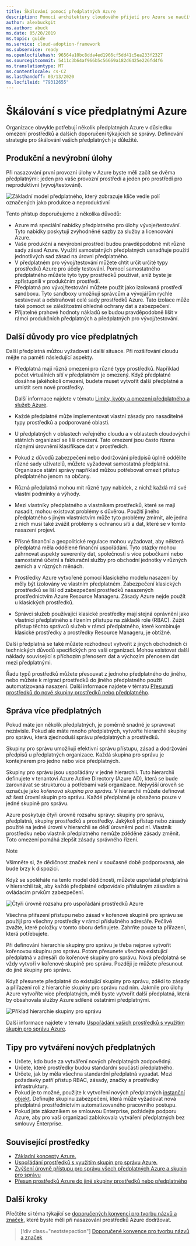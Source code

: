 ```yaml
---
title: Škálování pomocí předplatných Azure
description: Pomocí architektury cloudového přijetí pro Azure se naučíte vyvíjet strategii pro škálování s více předplatnými Azure.
author: alexbuckgit
ms.author: abuck
ms.date: 05/20/2019
ms.topic: guide
ms.service: cloud-adoption-framework
ms.subservice: ready
ms.openlocfilehash: 96564a10bc8dda4ed1966cf5dd41c5ea233f2327
ms.sourcegitcommit: 5411c3b64af966b5c56669a182d6425e226fd4f6
ms.translationtype: MT
ms.contentlocale: cs-CZ
ms.lasthandoff: 03/13/2020
ms.locfileid: "79312655"
---
```

# <a name="scale-with-multiple-azure-subscriptions"></a>Škálování s více předplatnými Azure

Organizace obvykle potřebují několik předplatných Azure v důsledku omezení prostředků a dalších doporučení týkajících se správy. Definování strategie pro škálování vašich předplatných je důležité.

## <a name="production-and-nonproduction-workloads"></a>Produkční a nevýrobní úlohy

Při nasazování první provozní úlohy v Azure byste měli začít se dvěma předplatnými: jeden pro vaše provozní prostředí a jeden pro prostředí pro neproduktivní (vývoj/testování).

![Základní model předplatného, který zobrazuje klíče vedle polí označených jako produkce a neproduktivní](../../_images/ready/basic-subscription-model.png)

Tento přístup doporučujeme z několika důvodů:

- Azure má speciální nabídky předplatného pro úlohy vývoje/testování. Tyto nabídky poskytují zvýhodněné sazby za služby a licencování Azure.
- Vaše produkční a nevýrobní prostředí budou pravděpodobně mít různé sady zásad Azure. Využití samostatných předplatných usnadňuje použití jednotlivých sad zásad na úrovni předplatného.
- V předplatném pro vývoj/testování můžete chtít určit určité typy prostředků Azure pro účely testování. Pomocí samostatného předplatného můžete tyto typy prostředků používat, aniž byste je zpřístupnili v produkčním prostředí.
- Předplatná pro vývoj/testování můžete použít jako izolovaná prostředí sandboxu. Tyto sandboxy umožňují správcům a vývojářům rychle sestavovat a odstraňovat celé sady prostředků Azure. Tato izolace může také pomoct se záležitostmi ohledně ochrany dat a zabezpečení.
- Přijatelné prahové hodnoty nákladů se budou pravděpodobně lišit v rámci produkčních předplatných a předplatných pro vývoj/testování.

## <a name="other-reasons-for-multiple-subscriptions"></a>Další důvody pro více předplatných

Další předplatná můžou vyžadovat i další situace. Při rozšiřování cloudu mějte na paměti následující aspekty.

- Předplatná mají různá omezení pro různé typy prostředků. Například počet virtuálních sítí v předplatném je omezený. Když předplatné dosáhne jakéhokoli omezení, budete muset vytvořit další předplatné a umístit sem nové prostředky.

  Další informace najdete v tématu [Limity, kvóty a omezení předplatného a služeb Azure](https://docs.microsoft.com/azure/azure-subscription-service-limits).

- Každé předplatné může implementovat vlastní zásady pro nasaditelné typy prostředků a podporované oblasti.

- U předplatných v oblastech veřejného cloudu a v oblastech cloudových i státních organizací se liší omezení. Tato omezení jsou často řízena různými úrovněmi klasifikace dat v prostředích.

- Pokud z důvodů zabezpečení nebo dodržování předpisů úplně oddělíte různé sady uživatelů, můžete vyžadovat samostatná předplatná. Organizace státní správy například můžou potřebovat omezit přístup předplatného jenom na občany.

- Různá předplatná mohou mít různé typy nabídek, z nichž každá má své vlastní podmínky a výhody.

- Mezi vlastníky předplatného a vlastníkem prostředků, které se mají nasadit, mohou existovat problémy s důvěrou. Použití jiného předplatného s jiným vlastnictvím může tyto problémy zmírnit, ale jedna z nich musí také zvážit problémy s ochranou sítí a dat, které se v tomto nasazení projeví.

- Přísné finanční a geopolitické regulace mohou vyžadovat, aby některá předplatná měla oddělené finanční uspořádání. Tyto otázky mohou zahrnovat aspekty suverenity dat, společnosti s více pobočkami nebo samostatné účetní a fakturační služby pro obchodní jednotky v různých zemích a v různých měnách.

- Prostředky Azure vytvořené pomocí klasického modelu nasazení by měly být izolovány ve vlastním předplatném. Zabezpečení klasických prostředků se liší od zabezpečení prostředků nasazených prostřednictvím Azure Resource Manageru. Zásady Azure nejde použít u klasických prostředků.

- Správci služeb používající klasické prostředky mají stejná oprávnění jako vlastníci předplatného s řízením přístupu na základě role (RBAC). Zúžit přístup těchto správců služeb v rámci předplatného, které kombinuje klasické prostředky a prostředky Resource Manageru, je obtížné.

Další předplatná se také můžete rozhodnout vytvořit z jiných obchodních či technických důvodů specifických pro vaši organizaci. Mohou existovat další náklady související s příchozím přenosem dat a výchozím přenosem dat mezi předplatnými.

Řadu typů prostředků můžete přesouvat z jednoho předplatného do jiného, nebo můžete k migraci prostředků do jiného předplatného použít automatizovaná nasazení. Další informace najdete v tématu [Přesunutí prostředků do nové skupiny prostředků nebo předplatného](https://docs.microsoft.com/azure/azure-resource-manager/resource-group-move-resources).

## <a name="manage-multiple-subscriptions"></a>Správa více předplatných

Pokud máte jen několik předplatných, je poměrně snadné je spravovat nezávisle. Pokud ale máte mnoho předplatných, vytvořte hierarchii skupiny pro správu, která zjednoduší správu předplatných a prostředků.

Skupiny pro správu umožňují efektivní správu přístupu, zásad a dodržování předpisů u předplatných organizace. Každá skupina pro správu je kontejnerem pro jedno nebo více předplatných.

Skupiny pro správu jsou uspořádány v jedné hierarchii. Tuto hierarchii definujete v tenantovi Azure Active Directory (Azure AD), která se bude zarovnávat se strukturou a potřebami vaší organizace. Nejvyšší úroveň se označuje jako *kořenová skupina pro správu*. V hierarchii můžete definovat až šest úrovní skupin pro správu. Každé předplatné je obsaženo pouze v jedné skupině pro správu.

Azure poskytuje čtyři úrovně rozsahu správy: skupiny pro správu, předplatná, skupiny prostředků a prostředky. Jakýkoli přístup nebo zásady použité na jedné úrovni v hierarchii se dědí úrovněmi pod ní. Vlastník prostředku nebo vlastník předplatného nemůže zděděné zásady změnit. Toto omezení pomáhá zlepšit zásady správného řízení.

> [!NOTE]
> Všimněte si, že dědičnost značek není v současné době podporovaná, ale bude brzy k dispozici.

Když se spoléháte na tento model dědičnosti, můžete uspořádat předplatná v hierarchii tak, aby každé předplatné odpovídalo příslušným zásadám a ovládacím prvkům zabezpečení.

![Čtyři úrovně rozsahu pro uspořádání prostředků Azure](../../ready/azure-setup-guide/media/organize-resources/scope-levels.png)

Všechna přiřazení přístupu nebo zásad v kořenové skupině pro správu se použijí pro všechny prostředky v rámci příslušného adresáře. Pečlivě zvažte, které položky v tomto oboru definujete. Zahrňte pouze ta přiřazení, která potřebujete.

Při definování hierarchie skupiny pro správu je třeba nejprve vytvořit kořenovou skupinu pro správu. Potom přesunete všechna existující předplatná v adresáři do kořenové skupiny pro správu. Nová předplatná se vždy vytvoří v kořenové skupině pro správu. Později je můžete přesunout do jiné skupiny pro správu.

Když přesunete předplatné do existující skupiny pro správu, zdědí to zásady a přiřazení rolí z hierarchie skupiny pro správu nad ním. Jakmile pro úlohy Azure vytvoříte více předplatných, měli byste vytvořit další předplatná, která by obsahovala služby Azure sdílené ostatními předplatnými.

![Příklad hierarchie skupiny pro správu](../../_images/ready/management-group-hierarchy-v2.png)

Další informace najdete v tématu [Uspořádání vašich prostředků s využitím skupin pro správu Azure](https://docs.microsoft.com/azure/governance/management-groups).

## <a name="tips-for-creating-new-subscriptions"></a>Tipy pro vytváření nových předplatných

- Určete, kdo bude za vytváření nových předplatných zodpovědný.
- Určete, které prostředky budou standardní součástí předplatného.
- Určete, jak by měla všechna standardní předplatná vypadat. Mezi požadavky patří přístup RBAC, zásady, značky a prostředky infrastruktury.
- Pokud je to možné, použijte k vytvoření nových předplatných [instanční objekt](https://docs.microsoft.com/azure/azure-resource-manager/grant-access-to-create-subscription). Definujte skupinu zabezpečení, která může vyžadovat nová předplatná prostřednictvím automatizovaného pracovního postupu.
- Pokud jste zákazníkem se smlouvou Enterprise, požádejte podporu Azure, aby pro vaši organizaci zablokovala vytváření předplatných bez smlouvy Enterprise.

## <a name="related-resources"></a>Související prostředky

- [Základní koncepty Azure.](../considerations/fundamental-concepts.md)
- [Uspořádání prostředků s využitím skupin pro správu Azure.](https://docs.microsoft.com/azure/governance/management-groups)
- [Zvýšení úrovně přístupu pro správu všech předplatných Azure a skupin pro správu](https://docs.microsoft.com/azure/role-based-access-control/elevate-access-global-admin)
- [Přesun prostředků Azure do jiné skupiny prostředků nebo předplatného](https://docs.microsoft.com/azure/azure-resource-manager/resource-group-move-resources)

## <a name="next-steps"></a>Další kroky

Přečtěte si téma týkající se [doporučených konvencí pro tvorbu názvů a značek](./naming-and-tagging.md), které byste měli při nasazování prostředků Azure dodržovat.

> [!div class="nextstepaction"]
> [Doporučené konvence pro tvorbu názvů a značek](./naming-and-tagging.md)
